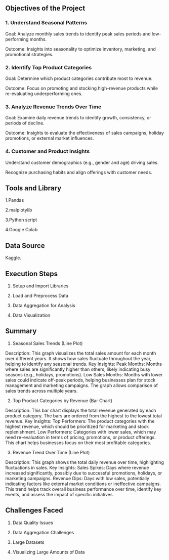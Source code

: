 ## Objectives of the Project
### 1. Understand Seasonal Patterns

Goal: Analyze monthly sales trends to identify peak sales periods and low-performing months.

Outcome: Insights into seasonality to optimize inventory, marketing, and promotional strategies.

### 2. Identify Top Product Categories

Goal: Determine which product categories contribute most to revenue.

Outcome: Focus on promoting and stocking high-revenue products while re-evaluating underperforming ones.

### 3. Analyze Revenue Trends Over Time

Goal: Examine daily revenue trends to identify growth, consistency, or periods of decline.

Outcome: Insights to evaluate the effectiveness of sales campaigns, holiday promotions, or external market influences.

### 4. Customer and Product Insights

Understand customer demographics (e.g., gender and age) driving sales.

Recognize purchasing habits and align offerings with customer needs.

## Tools and Library

1.Pandas

2.malplotylib

3.Python script

4.Google Colab

## Data Source

Kaggle.

## Execution Steps

1. Setup and Import Libraries

2. Load and Preprocess Data

3. Data Aggregation for Analysis

4. Data Visualization

## Summary

1. Seasonal Sales Trends (Line Plot)

Description: This graph visualizes the total sales amount for each month over different years. It shows how sales fluctuate throughout the year, helping to identify any seasonal trends.
Key Insights:
Peak Months: Months where sales are significantly higher than others, likely indicating busy seasons (e.g., holidays, promotions).
Low Sales Months: Months with lower sales could indicate off-peak periods, helping businesses plan for stock management and marketing campaigns.
The graph allows comparison of sales trends across multiple years.

2. Top Product Categories by Revenue (Bar Chart)

Description: This bar chart displays the total revenue generated by each product category. The bars are ordered from the highest to the lowest total revenue.
Key Insights:
Top Performers: The product categories with the highest revenue, which should be prioritized for marketing and stock replenishment.
Low Performers: Categories with lower sales, which may need re-evaluation in terms of pricing, promotions, or product offerings.
This chart helps businesses focus on their most profitable categories.

3. Revenue Trend Over Time (Line Plot)

Description: This graph shows the total daily revenue over time, highlighting fluctuations in sales.
Key Insights:
Sales Spikes: Days where revenue increased significantly, possibly due to successful promotions, holidays, or marketing campaigns.
Revenue Dips: Days with low sales, potentially indicating factors like external market conditions or ineffective campaigns.
This trend helps track overall business performance over time, identify key events, and assess the impact of specific initiatives. 

## Challenges Faced

1. Data Quality Issues

2. Data Aggregation Challenges

3. Large Datasets

4. Visualizing Large Amounts of Data



